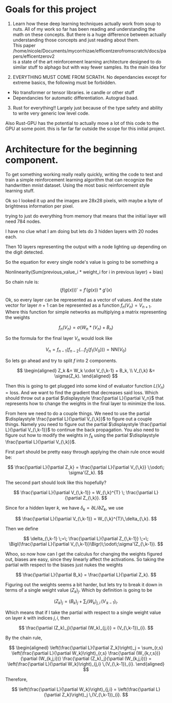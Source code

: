 # Goals for this project 

1. Learn how these deep learning techniques actually work from soup to nuts. All of my work so far has been reading and understanding the math on these concepts. But there is a huge difference between actually understanding those concepts and just reading about them.  
This paper  
/home/nicole/Documents/mycorrhizae/efficentzerofromscratch/docs/papers/efficentzerov2  
is a state of the art reinforcement learning architecture designed to do similar stuff to alphago but with way fewer samples. Its the main idea for 


2. EVERYTHING MUST COME FROM SCRATH. No dependancies except for extreme basics, the following must be forbidden.  
- No transformer or tensor libraries. ie candle or other stuff  
- Dependancies for automatic differentiation.  Autograd baad.

3. Rust for everything!! Largely just because of the type safety and ability to write very generic low level code.  

Also Rust-GPU has the potential to actually move a lot of this code to the GPU at some point. this is far far far outside the scope for this initial project.


# Architecture for the beginning component.

To get something working really really quickly, writing the code to test and train a simple reinforcement learning algorithm that can recognize the handwritten mnist dataset. Using the most basic reinforcement style learning stuff.  

Ok so I looked it up and the images are 28x28 pixels, with maybe a byte of brightness information per pixel.  

trying to just do everything from memory that means that the initial layer will need 784 nodes.  

I have no clue what I am doing but lets do 3 hidden layers with 20 nodes each.  

Then 10 layers representing the output with a node lighting up depending on the digit detected.  


So the equation for every single node's value is going to be something a  

Nonlinearity(Sum(previous_value_i * weight_i for i in previous layer) + bias)  


So chain rule is:  
$$
(f(g(x)))' = f'(g(x)) * g'(x)
$$


Ok, so every layer can be represented as a vector of values.  And the state vector for layer $n+1$ can be represented as a function $f_{n}(V_{n}) = V_{n+1}$. Where this function for simple networks as multiplying a matrix representing the weights  

$$
f_n(V_n)= \sigma(W_n * (V_n) + B_n)
$$


So the formula for the final layer $V_n$ would look like  

$$
V_n = f_{n-1}\bigl(f_{n-2}(\dots f_2(f_1(V_0))\bigr) = \mathrm{NN}(V_0)
$$

So lets go ahead and try to split $f$ into 2 components.  

$$
\begin{aligned}
Z_k &= W_k \cdot V_{\,k-1} + B_k, \\
V_{\,k} &= \sigma(Z_k).
\end{aligned}
$$

Then this is going to get plugged into some kind of evaluator function $L(V_n)= \text{loss}$. And we want to find the gradient that decreases said loss. Which should throw out a partial $\displaystyle \frac{\partial L}{\partial V_n}$ that represents how to change the weights in the final layer to minimize the loss.

From here we need to do a couple things. We need to use the partial $\displaystyle \frac{\partial L}{\partial V_{\,k}}$ to figure out a couple things. Namely you need to figure out the partial  $\displaystyle \frac{\partial L}{\partial V_{\,k-1}}$ to continue the back propagation. You also need to figure out how to modify the weights in $f_k$ using the partial $\displaystyle \frac{\partial L}{\partial V_{\,k}}$. 

First part should be pretty easy through applying the chain rule once would be:

$$
\frac{\partial L}{\partial Z_k} 
= \frac{\partial L}{\partial V_{\,k}} \;\odot\; \sigma'(Z_k).
$$

The second part should look like this hopefully?

$$
\frac{\partial L}{\partial V_{\,k-1}} 
= W_{\,k}^{T} \; \frac{\partial L}{\partial Z_{\,k}}.
$$

Since for a hidden layer $k$, we have $\delta_k = \partial L/\partial Z_k$, we use

$$
\frac{\partial L}{\partial V_{\,k-1}} 
= W_{\,k}^{T}\,\delta_{\,k}.
$$

Then we define

$$
\delta_{\,k-1} \;=\; \frac{\partial L}{\partial Z_{\,k-1}} 
\;=\; \Bigl(\frac{\partial L}{\partial V_{\,k-1}}\Bigr)\;\odot\;\sigma'(Z_{\,k-1}).
$$

Whoo, so now how can I get the calculus for changing the weights figured out, biases are easy, since they linearly affect the activations. So taking the partial with respect to the biases just nukes the weights

$$
\frac{\partial L}{\partial B_k} = \frac{\partial L}{\partial Z_k}.
$$

Figuring out the weights seems a bit harder, but lets try to break it down in terms of a single weight value $(Z_k)_j$. Which by definition is going to be 

$$
(Z_k)_j = (B_k)_j + \sum_{i} (W_k)_{j,i} \,(V_{\,k-1})_{i}.
$$

Which means that if I take the partial with respect to a single weight value on layer $k$ with indices $j,i$, then

$$
\frac{\partial (Z_k)_j}{\partial (W_k)_{j,i}} = (V_{\,k-1})_{i}.
$$

By the chain rule,

$$
\begin{aligned}
\left(\frac{\partial L}{\partial Z_k}\right)_j 
= \sum_{r,s} \left(\frac{\partial L}{\partial W_k}\right)_{r,s}
\frac{\partial (W_{k,r,s})}{\partial (W_{k,j,i})}
\frac{\partial (Z_k)_j}{\partial (W_{k,j,i})}
= \left(\frac{\partial L}{\partial W_k}\right)_{j,i} \,(V_{\,k-1})_{i}.
\end{aligned}
$$

Therefore,

$$
\left(\frac{\partial L}{\partial W_k}\right)_{j,i} 
= \left(\frac{\partial L}{\partial Z_k}\right)_j \,(V_{\,k-1})_{i}.
$$
